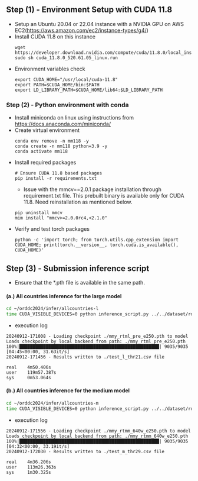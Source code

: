 ## Step (1) - Environment Setup with CUDA 11.8
- Setup an Ubuntu 20.04 or 22.04 instance with a NVIDIA GPU on AWS EC2(https://aws.amazon.com/ec2/instance-types/g4/)
- Install CUDA 11.8 on this instance
  ```
  wget https://developer.download.nvidia.com/compute/cuda/11.8.0/local_installers/cuda_11.8.0_520.61.05_linux.run
  sudo sh cuda_11.8.0_520.61.05_linux.run
  ```
- Environment variables check
  ```
  export CUDA_HOME="/usr/local/cuda-11.8"
  export PATH=$CUDA_HOME/bin:$PATH
  export LD_LIBRARY_PATH=$CUDA_HOME/lib64:$LD_LIBRARY_PATH
  ```

### Step (2) - Python environment with conda
- Install miniconda on linux using instructions from https://docs.anaconda.com/miniconda/
- Create virtual environment
  ```
  conda env remove -n mm118 -y
  conda create -n mm118 python=3.9 -y
  conda activate mm118
  ```
- Install required packages
  ```
  # Ensure CUDA 11.8 based packages
  pip install -r requirements.txt
  ```
  - Issue with the mmcv==2.0.1 package installation through requirement.txt file. This prebuilt binary is available only for CUDA 11.8. Need reinstallation as mentioned below.
  ```
  pip uninstall mmcv
  mim install "mmcv>=2.0.0rc4,<2.1.0"
  ```
- Verify and test torch packages
  ```
  python -c 'import torch; from torch.utils.cpp_extension import CUDA_HOME; print(torch.__version__, torch.cuda.is_available(), CUDA_HOME)'
  ```

## Step (3) - Submission inference script
- Ensure that the *.pth file is available in the same path.

#### (a.) All countries inference for the large model
```bash
cd ~/orddc2024/infer/allcountries-l
time CUDA_VISIBLE_DEVICES=0 python inference_script.py ../../dataset/rdd2022/coco/test/overall_6_countries/ ./test_l_thr21.csv
```
- execution log
```log
20240912-171008 - Loading checkpoint ./mmy_rtml_pre_e250.pth to model
Loads checkpoint by local backend from path: ./mmy_rtml_pre_e250.pth
100%|█████████████████████████████████████████████████████| 9035/9035 [04:45<00:00, 31.63it/s]
20240912-171456 - Results written to ./test_l_thr21.csv file

real    4m50.406s
user    119m57.387s
sys     0m53.064s
```



#### (b.) All countries inference for the medium model
```bash
cd ~/orddc2024/infer/allcountries-m
time CUDA_VISIBLE_DEVICES=0 python inference_script.py ../../dataset/rdd2022/coco/test/overall_6_countries/ ./test_m_thr29.csv
```
- execution log
```log
20240912-171556 - Loading checkpoint ./mmy_rtmm_640w_e250.pth to model
Loads checkpoint by local backend from path: ./mmy_rtmm_640w_e250.pth
100%|█████████████████████████████████████████████████████| 9035/9035 [04:32<00:00, 33.19it/s]
20240912-172030 - Results written to ./test_m_thr29.csv file

real    4m36.206s
user    113m26.363s
sys     1m30.325s
```